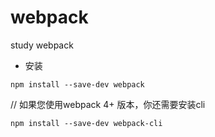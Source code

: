 # webpack

study webpack

* 安装

`npm install --save-dev webpack`

// 如果您使用webpack 4+ 版本，你还需要安装cli

`npm install --save-dev webpack-cli`
